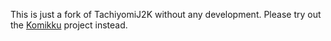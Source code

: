 This is just a fork of TachiyomiJ2K without any development. Please try out the [Komikku](https://github.com/komikku-app/komikku) project instead.
